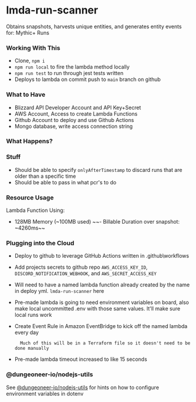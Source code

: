 # lmda-run-scanner
Obtains snapshots, harvests unique entities, and generates entity events for: Mythic+ Runs

### Working With This
- Clone, `npm i`
- `npm run local` to fire the lambda method locally
- `npm run test` to run through jest tests written
- Deploys to lambda on commit push to `main` branch on github

### What to Have
- Blizzard API Developer Account and API Key+Secret
- AWS Account, Access to create Lambda Functions
- Github Account to deploy and use Github Actions
- Mongo database, write access connection string

### What Happens?




### Stuff
- Should be able to specify `onlyAfterTimestamp` to discard runs that are older than a specific time
- Should be able to pass in what pcr's to do










### Resource Usage
Lambda Function Using:
- 128MB Memory (~100MB used)
~~- Billable Duration over snapshot: ~4260ms~~

### Plugging into the Cloud
- Deploy to github to leverage GitHub Actions written in .github\workflows
- Add projects secrets to github repo `AWS_ACCESS_KEY_ID`, `DISCORD_NOTIFICATION_WEBHOOK`, and `AWS_SECRET_ACCESS_KEY`
- Will need to have a named lambda function already created by the name in deploy yml. `lmda-run-scanner` here
- Pre-made lambda is going to need environment variables on board, also make local uncommitted .env with those same values. It'll make sure local runs work
- Create Event Rule in Amazon EventBridge to kick off the named lambda every day

        Much of this will be in a Terraform file so it doesn't need to be done manually
- Pre-made lambda timeout increased to like 15 seconds

### @dungeoneer-io/nodejs-utils
See [@dungeoneer-io/nodejs-utils](https://github.com/dungeoneer-io/nodejs-utils) for hints on how to configure environment variables in dotenv